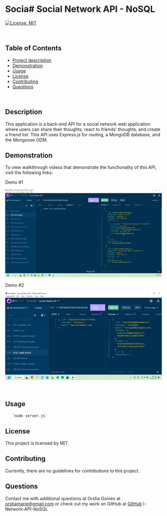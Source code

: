 # Socia# Social Network API - NoSQL

[![License: MIT](https://img.shields.io/badge/License-MIT-yellow.svg)](https://opensource.org/licenses/MIT)

​

## Table of Contents

- [Project description](#Description)
- [Demonstration](#Demonstration)
- [Usage](#Usage)
- [License](#License)
- [Contributing](#Contributing)
- [Questions](#Questions)

​

## Description

This application is a back-end API for a social network web application where users can share their thoughts, react to friends’ thoughts, and create a friend list.   This API uses Express.js for routing, a MongoDB database, and the Mongoose ODM. 

## Demonstration

To view walkthrough videos that demonstrate the functionality of this API, visit the
following links:

Demo #1

[![Watch the video](images/demo1.png)](https://drive.google.com/file/d/1DNLFHZCH8a3kReILtFgC2E0Mzu4-gSyi/view)


Demo #2

[![Watch the video](images/demo2.png)](https://drive.google.com/file/d/15wxF_itXferIYeiSmr3llRjxSA7bN52d/view)

​

## Usage

       `node server.js`


## License

This project is licensed by MIT.

## Contributing

Currently, there are no guidelines for contributions to this project.

## Questions

Contact me with additional questions at
Orsha Goines at orshamarie@gmail.com or check out my work on GitHub at
[GitHub](https://github.com/OGrunner)
l-Network-API-NoSQL
